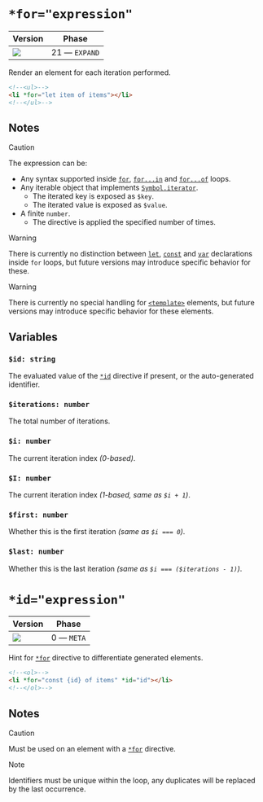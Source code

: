 # `*for="expression"`

| Version                              | Phase         |
| ------------------------------------ | ------------- |
| ![](https://jsr.io/badges/@mizu/for) | 21 — `EXPAND` |

Render an element for each iteration performed.

```html
<!--<ul>-->
<li *for="let item of items"></li>
<!--</ul>-->
```

## Notes

> [!CAUTION]
> The expression can be:
>
> - Any syntax supported inside [`for`](https://developer.mozilla.org/docs/Web/JavaScript/Reference/Statements/for), [`for...in`](https://developer.mozilla.org/docs/Web/JavaScript/Reference/Statements/for...in) and
>   [`for...of`](https://developer.mozilla.org/docs/Web/JavaScript/Reference/Statements/for...of) loops.
> - Any iterable object that implements [`Symbol.iterator`](https://developer.mozilla.org/docs/Web/JavaScript/Reference/Global_Objects/Symbol/iterator).
>   - The iterated key is exposed as `$key`.
>   - The iterated value is exposed as `$value`.
> - A finite `number`.
>   - The directive is applied the specified number of times.

> [!WARNING]
> There is currently no distinction between [`let`](https://developer.mozilla.org/docs/Web/JavaScript/Reference/Statements/let), [`const`](https://developer.mozilla.org/docs/Web/JavaScript/Reference/Statements/const) and
> [`var`](https://developer.mozilla.org/docs/Web/JavaScript/Reference/Statements/var) declarations inside `for` loops, but future versions may introduce specific behavior for these.

> [!WARNING]
> There is currently no special handling for [`<template>`](https://developer.mozilla.org/docs/Web/HTML/Element/template) elements, but future versions may introduce specific behavior for these elements.

## Variables

### `$id: string`

The evaluated value of the [`*id`](#id) directive if present, or the auto-generated identifier.

### `$iterations: number`

The total number of iterations.

### `$i: number`

The current iteration index _(0-based)_.

### `$I: number`

The current iteration index _(1-based, same as `$i + 1`)_.

### `$first: number`

Whether this is the first iteration _(same as `$i === 0`)_.

### `$last: number`

Whether this is the last iteration _(same as `$i === ($iterations - 1)`)_.

# `*id="expression"`

| Version                              | Phase      |
| ------------------------------------ | ---------- |
| ![](https://jsr.io/badges/@mizu/for) | 0 — `META` |

Hint for [`*for`](#for) directive to differentiate generated elements.

```html
<!--<ol>-->
<li *for="const {id} of items" *id="id"></li>
<!--</ol>-->
```

## Notes

> [!CAUTION]
> Must be used on an element with a [`*for`](#for) directive.

> [!NOTE]
> Identifiers must be unique within the loop, any duplicates will be replaced by the last occurrence.
